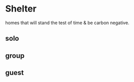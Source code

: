 # Shelter

homes that will stand the test of time & be carbon negative.

## solo

## group

## guest
